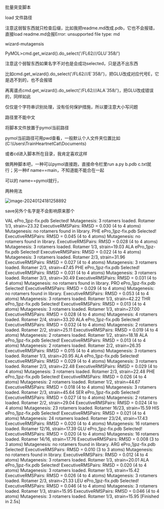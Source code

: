 批量突变脚本



load 文件路径

注意这弱智东西就只检查后缀，比如我把readme.md改成.pdb，它也不会报错，直接load readme.md会报Error: unsupported file type: md



wizard-mutagensis

PyMOL>cmd.get_wizard().do_select('/FL62///GLU`358/')

注意这个弱智东西如果名字不对也是会成功selected，只是选不出东西

比如cmd.get_wizard().do_select('/FL62///E`358/')，把GLU改成对应代号E，它是选不到的，也不会报错

再离谱点cmd.get_wizard().do_select('/FL62///ALA`358/')，把GLU改成错误的，同样如此

仅仅是个字符串识别处理，没有任何保护措施，所以要注意大小写问题





路径里不能中文

将脚本文件放置于pymol当前路径

pymol当前路径可用pwd查看，一般默认个人文件夹位置比如(C:\Users\TrainHeartnetCat\Documents)

或者cd进入脚本所在目录，我肯定喜欢这样



做两种脚本吧，一种可以pymol直接跑，直接命令栏里run a.py b.pdb c.txt就行；另一种if name==main，不知道能不能合在一起

可以的 name==pymol就行，

两种用法





![image-20240124181258892](C:/Users/TrainHeartnetCat/AppData/Roaming/Typora/typora-user-images/image-20240124181258892.png)

save另外个名字是不会影响原来那个



VAL
ePro_1jpz-fix.pdb
Selected!
 Mutagenesis: 3 rotamers loaded.
 Rotamer 1/3, strain=23.32
 ExecutiveRMSPairs: RMSD =    0.030 (4 to 4 atoms)
 Mutagenesis: no rotamers found in library.
PHE
ePro_1jpz-fix.pdb
Selected!
 ExecutiveRMSPairs: RMSD =    0.045 (4 to 4 atoms)
 Mutagenesis: no rotamers found in library.
 ExecutiveRMSPairs: RMSD =    0.028 (4 to 4 atoms)
 Mutagenesis: 3 rotamers loaded.
 Rotamer 1/3, strain=19.03
ALA
ePro_1jpz-fix.pdb
Selected!
 ExecutiveRMSPairs: RMSD =    0.022 (4 to 4 atoms)
 Mutagenesis: 3 rotamers loaded.
 Rotamer 2/3, strain=31.96
 ExecutiveRMSPairs: RMSD =    0.027 (4 to 4 atoms)
 Mutagenesis: 3 rotamers loaded.
 Rotamer 2/3, strain=47.45
PHE
ePro_1jpz-fix.pdb
Selected!
 ExecutiveRMSPairs: RMSD =    0.031 (4 to 4 atoms)
 Mutagenesis: 3 rotamers loaded.
 Rotamer 3/3, strain=30.49
 ExecutiveRMSPairs: RMSD =    0.031 (4 to 4 atoms)
 Mutagenesis: no rotamers found in library.
PRO
ePro_1jpz-fix.pdb
Selected!
 ExecutiveRMSPairs: RMSD =    0.029 (4 to 4 atoms)
 Mutagenesis: no rotamers found in library.
 ExecutiveRMSPairs: RMSD =    0.053 (4 to 4 atoms)
 Mutagenesis: 3 rotamers loaded.
 Rotamer 1/3, strain=42.22
THR
ePro_1jpz-fix.pdb
Selected!
 ExecutiveRMSPairs: RMSD =    0.013 (4 to 4 atoms)
 Mutagenesis: 3 rotamers loaded.
 Rotamer 1/3, strain=27.00
 ExecutiveRMSPairs: RMSD =    0.028 (4 to 4 atoms)
 Mutagenesis: 4 rotamers loaded.
 Rotamer 2/4, strain=33.20
ALA
ePro_1jpz-fix.pdb
Selected!
 ExecutiveRMSPairs: RMSD =    0.032 (4 to 4 atoms)
 Mutagenesis: 2 rotamers loaded.
 Rotamer 2/2, strain=25.11
 ExecutiveRMSPairs: RMSD =    0.019 (4 to 4 atoms)
 Mutagenesis: 2 rotamers loaded.
 Rotamer 1/2, strain=18.18
ALA
ePro_1jpz-fix.pdb
Selected!
 ExecutiveRMSPairs: RMSD =    0.013 (4 to 4 atoms)
 Mutagenesis: 2 rotamers loaded.
 Rotamer 2/2, strain=26.35
 ExecutiveRMSPairs: RMSD =    0.015 (4 to 4 atoms)
 Mutagenesis: 3 rotamers loaded.
 Rotamer 1/3, strain=20.95
ALA
ePro_1jpz-fix.pdb
Selected!
 ExecutiveRMSPairs: RMSD =    0.029 (4 to 4 atoms)
 Mutagenesis: 3 rotamers loaded.
 Rotamer 2/3, strain=22.48
 ExecutiveRMSPairs: RMSD =    0.029 (4 to 4 atoms)
 Mutagenesis: 3 rotamers loaded.
 Rotamer 2/3, strain=22.48
PHE
ePro_1jpz-fix.pdb
Selected!
 ExecutiveRMSPairs: RMSD =    0.026 (4 to 4 atoms)
 Mutagenesis: 2 rotamers loaded.
 Rotamer 1/2, strain=44.67
 ExecutiveRMSPairs: RMSD =    0.018 (4 to 4 atoms)
 Mutagenesis: 3 rotamers loaded.
 Rotamer 2/3, strain=45.64
SER
ePro_1jpz-fix.pdb
Selected!
 ExecutiveRMSPairs: RMSD =    0.027 (4 to 4 atoms)
 Mutagenesis: 2 rotamers loaded.
 Rotamer 2/2, strain=29.04
 ExecutiveRMSPairs: RMSD =    0.024 (4 to 4 atoms)
 Mutagenesis: 23 rotamers loaded.
 Rotamer 16/23, strain=15.59
HIS
ePro_1jpz-fix.pdb
Selected!
 ExecutiveRMSPairs: RMSD =    0.021 (4 to 4 atoms)
 Mutagenesis: 24 rotamers loaded.
 Rotamer 23/24, strain=17.43
 ExecutiveRMSPairs: RMSD =    0.020 (4 to 4 atoms)
 Mutagenesis: 16 rotamers loaded.
 Rotamer 12/16, strain=17.39
GLU
ePro_1jpz-fix.pdb
Selected!
 ExecutiveRMSPairs: RMSD =    0.020 (4 to 4 atoms)
 Mutagenesis: 16 rotamers loaded.
 Rotamer 14/16, strain=17.76
 ExecutiveRMSPairs: RMSD =    0.008 (3 to 3 atoms)
 Mutagenesis: no rotamers found in library.
ARG
ePro_1jpz-fix.pdb
Selected!
 ExecutiveRMSPairs: RMSD =    0.010 (3 to 3 atoms)
 Mutagenesis: no rotamers found in library.
 ExecutiveRMSPairs: RMSD =    0.012 (4 to 4 atoms)
 Mutagenesis: 3 rotamers loaded.
 Rotamer 1/3, strain=20.01
ALA
ePro_1jpz-fix.pdb
Selected!
 ExecutiveRMSPairs: RMSD =    0.020 (4 to 4 atoms)
 Mutagenesis: 3 rotamers loaded.
 Rotamer 1/3, strain=15.42
 ExecutiveRMSPairs: RMSD =    0.026 (4 to 4 atoms)
 Mutagenesis: 3 rotamers loaded.
 Rotamer 2/3, strain=21.33
LEU
ePro_1jpz-fix.pdb
Selected!
 ExecutiveRMSPairs: RMSD =    0.046 (4 to 4 atoms)
 Mutagenesis: 3 rotamers loaded.
 Rotamer 1/3, strain=15.95
 ExecutiveRMSPairs: RMSD =    0.046 (4 to 4 atoms)
 Mutagenesis: 3 rotamers loaded.
 Rotamer 1/3, strain=15.95
[Finished in 2.5s]